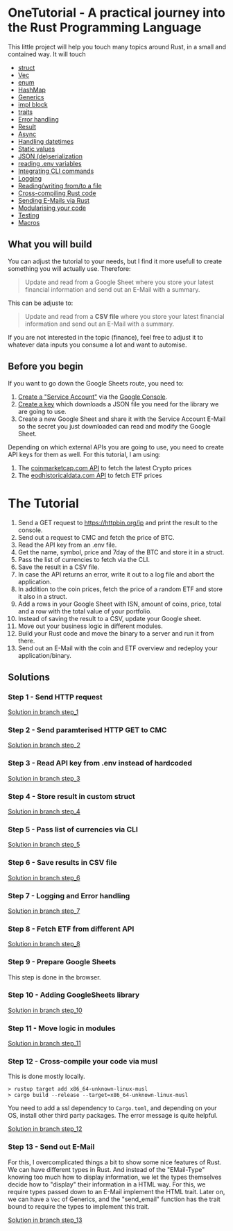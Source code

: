 # OneTutorial - A practical journey into the Rust Programming Language

This little project will help you touch many topics around Rust, in a small and contained way. It will touch

* [struct](https://doc.rust-lang.org/std/keyword.struct.html)
* [Vec](https://doc.rust-lang.org/std/vec/struct.Vec.html)
* [enum](https://doc.rust-lang.org/std/keyword.enum.html)
* [HashMap](https://doc.rust-lang.org/std/collections/struct.HashMap.html)
* [Generics](https://doc.rust-lang.org/book/ch10-01-syntax.html)
* [impl block](https://doc.rust-lang.org/std/keyword.impl.html)
* [traits](https://doc.rust-lang.org/std/keyword.trait.html)
* [Error handling](https://doc.rust-lang.org/book/ch09-00-error-handling.html)
* [Result](https://doc.rust-lang.org/std/result/)
* [Async](https://doc.rust-lang.org/std/keyword.async.html)
* [Handling datetimes](https://github.com/chronotope/chrono)
* [Static values](https://github.com/rust-lang-nursery/lazy-static.rs)
* [JSON (de)serialization](https://github.com/serde-rs/json)
* [reading .env variables](https://github.com/dotenv-rs/dotenv)
* [Integrating CLI commands](https://github.com/clap-rs/clap)
* [Logging](https://github.com/estk/log4rs)
* [Reading/writing from/to a file](https://doc.rust-lang.org/std/fs/struct.File.html)
* [Cross-compiling Rust code](https://blog.rust-lang.org/2016/05/13/rustup.html) 
* [Sending E-Mails via Rust](https://github.com/vokeio/rust-sendmail)
* [Modularising your code](http://web.mit.edu/rust-lang_v1.25/arch/amd64_ubuntu1404/share/doc/rust/html/book/second-edition/ch07-01-mod-and-the-filesystem.html)
* [Testing](https://doc.rust-lang.org/book/ch11-01-writing-tests.html) 
* [Macros](https://doc.rust-lang.org/reference/procedural-macros.html)


## What you will build

You can adjust the tutorial to your needs, but I find it more usefull to create something you will actually use. Therefore: 

> Update and read from a Google Sheet where you store your latest financial information and send out an E-Mail with a summary. 

This can be adjuste to:

> Update and read from a **CSV file** where you store your latest financial information and send out an E-Mail with a summary.

If you are not interested in the topic (finance), feel free to adjust it to whatever data inputs you consume a lot and want to automise. 

## Before you begin

If you want to go down the Google Sheets route, you need to:

1. [Create a "Service Account"](https://cloud.google.com/iam/docs/creating-managing-service-accounts) via the [Google Console](https://console.cloud.google.com/).
2. [Create a key](https://cloud.google.com/iam/docs/creating-managing-service-account-keys) which downloads a JSON file you need for the library we are going to use.
3. Create a new Google Sheet and share it with the Service Account E-Mail so the secret you just downloaded can read and modify the Google Sheet.

Depending on which external APIs you are going to use, you need to create API keys for them as well. For this tutorial, I am using:

1. The [coinmarketcap.com API](https://coinmarketcap.com/api/documentation/v1/) to fetch the latest Crypto prices
2. The [eodhistoricaldata.com API](https://eodhistoricaldata.com/) to fetch ETF prices 

# The Tutorial 

1. Send a GET request to https://httpbin.org/ip and print the result to the console.
2. Send out a request to CMC and fetch the price of BTC. 
3. Read the API key from an .env file.
4. Get the name, symbol, price and 7day of the BTC and store it in a struct.
5. Pass the list of currencies to fetch via the CLI. 
6. Save the result in a CSV file.
7. In case the API returns an error, write it out to a log file and abort the application.
8. In addition to the coin prices, fetch the price of a random ETF and store it also in a struct.
9. Add a rows in your Google Sheet with ISN, amount of coins, price, total and a row with the total value of your portfolio.
10. Instead of saving the result to a CSV, update your Google sheet.
11. Move out your business logic in different modules.
12. Build your Rust code and move the binary to a server and run it from there.
13. Send out an E-Mail with the coin and ETF overview and redeploy your application/binary.

## Solutions

### Step 1 - Send HTTP request

[Solution in branch step_1](https://github.com/gruberb/onetutorial/tree/step_1)


### Step 2 - Send paramterised HTTP GET to CMC

[Solution in branch step_2](https://github.com/gruberb/onetutorial/tree/step_2)

### Step 3 - Read API key from .env instead of hardcoded

[Solution in branch step_3](https://github.com/gruberb/onetutorial/tree/step_3)

### Step 4 - Store result in custom struct 

[Solution in branch step_4](https://github.com/gruberb/onetutorial/tree/step_4)

### Step 5 - Pass list of currencies via CLI 

[Solution in branch step_5](https://github.com/gruberb/onetutorial/tree/step_5)

### Step 6 - Save results in CSV file

[Solution in branch step_6](https://github.com/gruberb/onetutorial/tree/step_6)

### Step 7 - Logging and Error handling

[Solution in branch step_7](https://github.com/gruberb/onetutorial/commit/e5fcab808e3864acb6f6f6a5abaa615ecd2a5441)

### Step 8 - Fetch ETF from different API

[Solution in branch step_8](https://github.com/gruberb/onetutorial/commit/21313577a2636e3703862d7fccc4d86458da809c)

### Step 9 - Prepare Google Sheets

This step is done in the browser. 

### Step 10 - Adding GoogleSheets library

[Solution in branch step_10](https://github.com/gruberb/onetutorial/commit/7326cd4acbade212a38a8a15daaa3f9a8b601fbb)

### Step 11 - Move logic in modules

[Solution in branch step_11](https://github.com/gruberb/onetutorial/commit/8298723fb6830df2f17cee25d28580255042ff03)

### Step 12 - Cross-compile your code via musl

This is done mostly locally. 

```
> rustup target add x86_64-unknown-linux-musl
> cargo build --release --target=x86_64-unknown-linux-musl
```

You need to add a ssl dependency to `Cargo.toml`, and depending on your OS, install other third party packages. The error message is quite helpful.

[Solution in branch step_12](https://github.com/gruberb/onetutorial/commit/80423912d2e06389d916626818ebc80574a3985e)

### Step 13 - Send out E-Mail

For this, I overcomplicated things a bit to show some nice features of Rust. We can have different types in Rust. And instead of the "EMail-Type" knowing too much how to display information, we let the types themselves decide how to "display" their information in a HTML way. For this, we require types passed down to an E-Mail implement the HTML trait. Later on, we can have a `Vec` of Generics, and the "send_email" function has the trait bound to require the types to implement this trait. 

[Solution in branch step_13](https://github.com/gruberb/onetutorial/commit/84e882e54a7e6129f5bedea6c3fd2d4e2dc2d757)
